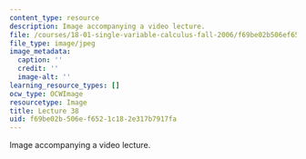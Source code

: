 ```yaml
---
content_type: resource
description: Image accompanying a video lecture.
file: /courses/18-01-single-variable-calculus-fall-2006/f69be02b506ef6521c182e317b7917fa_lec38.jpg
file_type: image/jpeg
image_metadata:
  caption: ''
  credit: ''
  image-alt: ''
learning_resource_types: []
ocw_type: OCWImage
resourcetype: Image
title: Lecture 38
uid: f69be02b-506e-f652-1c18-2e317b7917fa
---
```

Image accompanying a video lecture.


